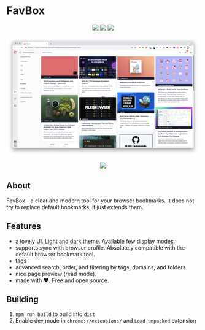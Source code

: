 # FavBox

<center>
 <img src="https://img.shields.io/github/issues/dd3v/favbox" />
 <img src="https://img.shields.io/github/package-json/v/dd3v/favbox" />
 <img src="  https://img.shields.io/github/license/dd3v/favbox"/>
</center>

![image](app.png)

<center>
<a href="https://chrome.google.com/webstore/detail/favbox/eangbddipcghohfjefjmfihcjgjnnemj" target="_blank"><img src="https://img.shields.io/badge/Google%20Chrome-4285F4?style=for-the-badge&logo=GoogleChrome&logoColor=white"/></a>
</center>

## About

FavBox - a clear and modern tool for your browser bookmarks. It does not try to replace default bookmarks, it just extends them.

## Features

- a lovely UI. Light and dark theme. Available few display modes.
- supports sync with browser profile. Absolutely compatible with the default browser bookmark tool.
- tags
- advanced search, order, and filtering by tags, domains, and folders.
- nice page preview (read mode).
- made with ❤️. Free and open source.

## Building

1. `npm run build` to build into `dist`
2. Enable dev mode in `chrome://extensions/` and `Load unpacked` extension
